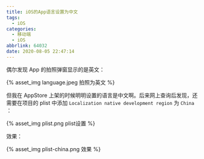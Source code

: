 ```yaml
---
title: iOS的App语言设置为中文
tags:
  - iOS
categories:
  - 移动端
  - iOS
abbrlink: 64032
date: 2020-08-05 22:47:14
---
```


偶尔发现 App 的拍照弹窗显示的是英文：

{% asset_img language.jpeg 拍照为英文 %}

但我在 AppStore 上架的时候明明设置的语言是中文啊。后来网上查询后发现，还需要在项目的 plist 中添加 `Localization native development region` 为 `China` ：

{% asset_img plist.png plist设置 %}

效果：

{% asset_img plist-china.png 效果 %}
